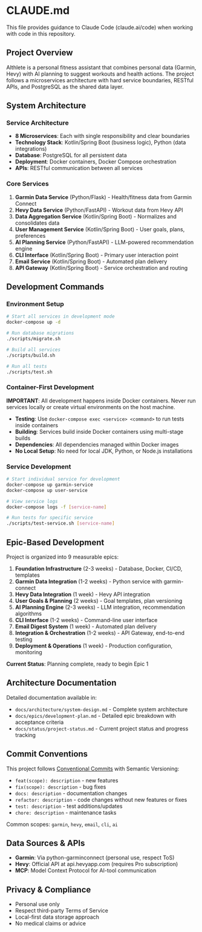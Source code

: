 # CLAUDE.md

This file provides guidance to Claude Code (claude.ai/code) when working with code in this repository.

## Project Overview

AIthlete is a personal fitness assistant that combines personal data (Garmin, Hevy) with AI planning to suggest workouts and health actions. The project follows a microservices architecture with hard service boundaries, RESTful APIs, and PostgreSQL as the shared data layer.

## System Architecture

### Service Architecture
- **8 Microservices**: Each with single responsibility and clear boundaries
- **Technology Stack**: Kotlin/Spring Boot (business logic), Python (data integrations)
- **Database**: PostgreSQL for all persistent data
- **Deployment**: Docker containers, Docker Compose orchestration
- **APIs**: RESTful communication between all services

### Core Services
1. **Garmin Data Service** (Python/Flask) - Health/fitness data from Garmin Connect
2. **Hevy Data Service** (Python/FastAPI) - Workout data from Hevy API
3. **Data Aggregation Service** (Kotlin/Spring Boot) - Normalizes and consolidates data
4. **User Management Service** (Kotlin/Spring Boot) - User goals, plans, preferences
5. **AI Planning Service** (Python/FastAPI) - LLM-powered recommendation engine
6. **CLI Interface** (Kotlin/Spring Boot) - Primary user interaction point
7. **Email Service** (Kotlin/Spring Boot) - Automated plan delivery
8. **API Gateway** (Kotlin/Spring Boot) - Service orchestration and routing

## Development Commands

### Environment Setup
```bash
# Start all services in development mode
docker-compose up -d

# Run database migrations
./scripts/migrate.sh

# Build all services
./scripts/build.sh

# Run all tests
./scripts/test.sh
```

### Container-First Development

**IMPORTANT**: All development happens inside Docker containers. Never run services locally or create virtual environments on the host machine.

- **Testing**: Use `docker-compose exec <service> <command>` to run tests inside containers
- **Building**: Services build inside Docker containers using multi-stage builds
- **Dependencies**: All dependencies managed within Docker images
- **No Local Setup**: No need for local JDK, Python, or Node.js installations

### Service Development
```bash
# Start individual service for development
docker-compose up garmin-service
docker-compose up user-service

# View service logs
docker-compose logs -f [service-name]

# Run tests for specific service
./scripts/test-service.sh [service-name]
```

## Epic-Based Development

Project is organized into 9 measurable epics:

1. **Foundation Infrastructure** (2-3 weeks) - Database, Docker, CI/CD, templates
2. **Garmin Data Integration** (1-2 weeks) - Python service with garmin-connect
3. **Hevy Data Integration** (1 week) - Hevy API integration
4. **User Goals & Planning** (2 weeks) - Goal templates, plan versioning
5. **AI Planning Engine** (2-3 weeks) - LLM integration, recommendation algorithms
6. **CLI Interface** (1-2 weeks) - Command-line user interface
7. **Email Digest System** (1 week) - Automated plan delivery
8. **Integration & Orchestration** (1-2 weeks) - API Gateway, end-to-end testing
9. **Deployment & Operations** (1 week) - Production configuration, monitoring

**Current Status**: Planning complete, ready to begin Epic 1

## Architecture Documentation

Detailed documentation available in:
- `docs/architecture/system-design.md` - Complete system architecture
- `docs/epics/development-plan.md` - Detailed epic breakdown with acceptance criteria  
- `docs/status/project-status.md` - Current project status and progress tracking

## Commit Conventions

This project follows [Conventional Commits](https://www.conventionalcommits.org) with Semantic Versioning:

- `feat(scope): description` - new features
- `fix(scope): description` - bug fixes
- `docs: description` - documentation changes
- `refactor: description` - code changes without new features or fixes
- `test: description` - test additions/updates
- `chore: description` - maintenance tasks

Common scopes: `garmin`, `hevy`, `email`, `cli`, `ai`

## Data Sources & APIs

- **Garmin**: Via python-garminconnect (personal use, respect ToS)
- **Hevy**: Official API at api.hevyapp.com (requires Pro subscription)
- **MCP**: Model Context Protocol for AI-tool communication

## Privacy & Compliance

- Personal use only
- Respect third-party Terms of Service
- Local-first data storage approach
- No medical claims or advice